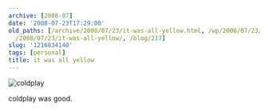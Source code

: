 ```yaml
---
archive: [2008-07]
date: '2008-07-23T17:29:00'
old_paths: [/archive/2008/07/23/it-was-all-yellow.html, /wp/2008/07/23/it-was-all-yellow/,
  /2008/07/23/it-was-all-yellow/, /blog/217]
slug: '1216834140'
tags: [personal]
title: it was all yellow
---
```


![coldplay][1]

coldplay was good.

[1]: 1.jpg

